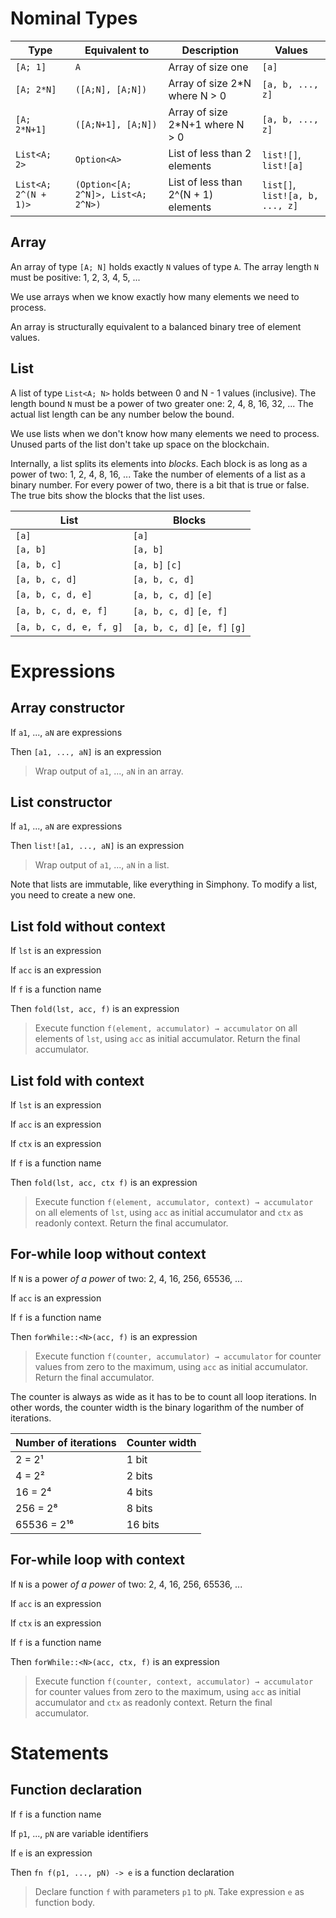 # Nominal Types

| Type                 | Equivalent to                      | Description                          | Values                          |
|----------------------|------------------------------------|--------------------------------------|---------------------------------|
| `[A; 1]`             | `A`                                | Array of size one                    | `[a]`                           |
| `[A; 2*N]`           | `([A;N], [A;N])`                   | Array of size 2*N where N > 0        | `[a, b, ..., z]`                |
| `[A; 2*N+1]`         | `([A;N+1], [A;N])`                 | Array of size 2*N+1 where N > 0      | `[a, b, ..., z]`                |
| `List<A; 2>`         | `Option<A>`                        | List of less than 2 elements         | `list![]`, `list![a]`           |
| `List<A; 2^(N + 1)>` | `(Option<[A; 2^N]>, List<A; 2^N>)` | List of less than 2^(N + 1) elements | `list[]`, `list![a, b, ..., z]` |

## Array

An array of type `[A; N]` holds exactly `N` values of type `A`. The array length `N` must be positive: 1, 2, 3, 4, 5, ...

We use arrays when we know exactly how many elements we need to process.

An array is structurally equivalent to a balanced binary tree of element values.

## List

A list of type `List<A; N>` holds between 0 and N - 1 values (inclusive). The length bound `N` must be a power of two greater one: 2, 4, 8, 16, 32, ... The actual list length can be any number below the bound.

We use lists when we don't know how many elements we need to process. Unused parts of the list don't take up space on the blockchain.

Internally, a list splits its elements into _blocks_. Each block is as long as a power of two: 1, 2, 4, 8, 16, ... Take the number of elements of a list as a binary number. For every power of two, there is a bit that is true or false. The true bits show the blocks that the list uses.

| List                    | Blocks                        |
|-------------------------|-------------------------------|
| `[a]`                   | `[a]`                         |
| `[a, b]`                | `[a, b]`                      |
| `[a, b, c]`             | `[a, b]` `[c]`                |
| `[a, b, c, d]`          | `[a, b, c, d]`                |
| `[a, b, c, d, e]`       | `[a, b, c, d]` `[e]`          |
| `[a, b, c, d, e, f]`    | `[a, b, c, d]` `[e, f]`       |
| `[a, b, c, d, e, f, g]` | `[a, b, c, d]` `[e, f]` `[g]` |

# Expressions

## Array constructor

If `a1`, ..., `aN` are expressions

Then `[a1, ..., aN]` is an expression

> Wrap output of `a1`, ..., `aN` in an array.

## List constructor

If `a1`, ..., `aN` are expressions

Then `list![a1, ..., aN]` is an expression

> Wrap output of `a1`, ..., `aN` in a list.

Note that lists are immutable, like everything in Simphony. To modify a list, you need to create a new one.

## List fold without context

If `lst` is an expression

If `acc` is an expression

If `f` is a function name

Then `fold(lst, acc, f)` is an expression

> Execute function `f(element, accumulator) → accumulator` on all elements of `lst`, using `acc` as initial accumulator. Return the final accumulator.

## List fold with context

If `lst` is an expression

If `acc` is an expression

If `ctx` is an expression

If `f` is a function name

Then `fold(lst, acc, ctx f)` is an expression

> Execute function `f(element, accumulator, context) → accumulator` on all elements of `lst`, using `acc` as initial accumulator and `ctx` as readonly context. Return the final accumulator.

## For-while loop without context

If `N` is a power _of a power_ of two: 2, 4, 16, 256, 65536, ...

If `acc` is an expression

If `f` is a function name

Then `forWhile::<N>(acc, f)` is an expression

> Execute function `f(counter, accumulator) → accumulator` for counter values from zero to the maximum, using `acc` as initial accumulator. Return the final accumulator.

The counter is always as wide as it has to be to count all loop iterations. In other words, the counter width is the binary logarithm of the number of iterations.

| Number of iterations | Counter width |
|----------------------|---------------|
| 2 = 2¹               | 1 bit         |
| 4 = 2²               | 2 bits        |
| 16 = 2⁴              | 4 bits        |
| 256 = 2⁸             | 8 bits        |
| 65536 = 2¹⁶          | 16 bits       |

## For-while loop with context

If `N` is a power _of a power_ of two: 2, 4, 16, 256, 65536, ...

If `acc` is an expression

If `ctx` is an expression

If `f` is a function name

Then `forWhile::<N>(acc, ctx, f)` is an expression

> Execute function `f(counter, context, accumulator) → accumulator` for counter values from zero to the maximum, using `acc` as initial accumulator and `ctx` as readonly context. Return the final accumulator.

# Statements

## Function declaration

If `f` is a function name

If `p1`, ..., `pN` are variable identifiers

If `e` is an expression

Then `fn f(p1, ..., pN) -> e` is a function declaration

> Declare function `f` with parameters `p1` to `pN`. Take expression `e` as function body.
